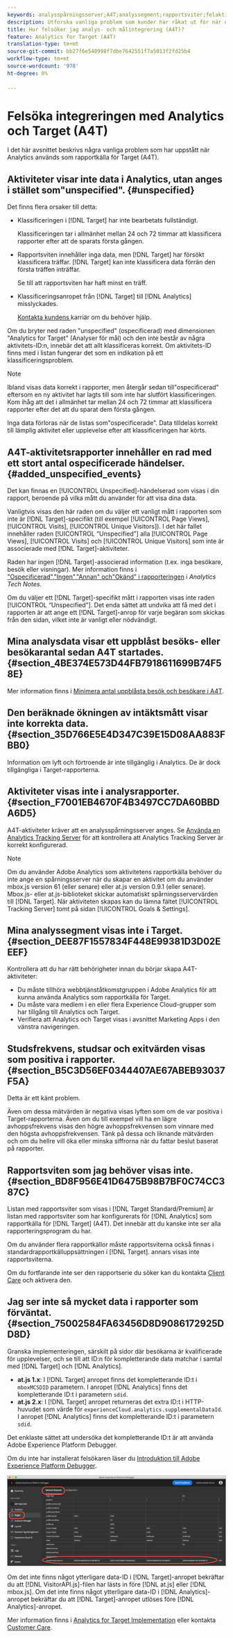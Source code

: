 ```yaml
---
keywords: analysspårningsserver;A4T;analyssegment;rapportsviter;felaktiga data;överblivna;gjorde;VisitorAPI.js;mboxMCSDID;phantom;ospecificerad
description: Utforska vanliga problem som kunder har råkat ut för när de använder Analytics for Target (A4T).
title: Hur felsöker jag analys- och målintegrering (A4T)?
feature: Analytics for Target (A4T)
translation-type: tm+mt
source-git-commit: bb27f6e540998f7dbe7642551f7a5013f2fd25b4
workflow-type: tm+mt
source-wordcount: '978'
ht-degree: 0%

---
```



# Felsöka integreringen med Analytics och Target (A4T)

I det här avsnittet beskrivs några vanliga problem som har uppstått när Analytics används som rapportkälla för Target (A4T).

## Aktiviteter visar inte data i Analytics, utan anges i stället som&quot;unspecified&quot;. {#unspecified}

Det finns flera orsaker till detta:

* Klassificeringen i [!DNL Target] har inte bearbetats fullständigt.

   Klassificeringen tar i allmänhet mellan 24 och 72 timmar att klassificera rapporter efter att de sparats första gången.

* Rapportsviten innehåller inga data, men [!DNL Target] har försökt klassificera träffar. [!DNL Target] kan inte klassificera data förrän den första träffen inträffar.

   Se till att rapportsviten har haft minst en träff.

* Klassificeringsanropet från [!DNL Target] till [!DNL Analytics] misslyckades.

   [Kontakta kundens ](/help/cmp-resources-and-contact-information.md#reference_ACA3391A00EF467B87930A450050077C) karriär om du behöver hjälp.

Om du bryter ned raden &quot;unspecified&quot; (ospecificerad) med dimensionen &quot;Analytics for Target&quot; (Analyser för mål) och den inte består av några aktivitets-ID:n, innebär det att allt klassificeras korrekt.  Om aktivitets-ID finns med i listan fungerar det som en indikation på ett klassificeringsproblem.

>[!NOTE]
>
>Ibland visas data korrekt i rapporter, men återgår sedan till&quot;ospecificerad&quot; eftersom en ny aktivitet har lagts till som inte har slutfört klassificeringen. Kom ihåg att det i allmänhet tar mellan 24 och 72 timmar att klassificera rapporter efter det att du sparat dem första gången.
>
>Inga data förloras när de listas som&quot;ospecificerade&quot;. Data tilldelas korrekt till lämplig aktivitet eller upplevelse efter att klassificeringen har körts.

## A4T-aktivitetsrapporter innehåller en rad med ett stort antal ospecificerade händelser. {#added_unspecified_events}

Det kan finnas en [!UICONTROL Unspecified]-händelserad som visas i din rapport, beroende på vilka mått du använder för att visa dina data.

Vanligtvis visas den här raden om du väljer ett vanligt mått i rapporten som inte är [!DNL Target]-specifikt (till exempel [!UICONTROL Page Views], [!UICONTROL Visits], [!UICONTROL Unique Visitors]). I det här fallet innehåller raden [!UICONTROL “Unspecified”] alla [!UICONTROL Page Views], [!UICONTROL Visits] och [!UICONTROL Unique Visitors] som inte är associerade med [!DNL Target]-aktiviteter.

Raden har ingen [!DNL Target]-associerad information (t.ex. inga besökare, besök eller visningar). Mer information finns i [&quot;Ospecificerad&quot;,&quot;Ingen&quot;,&quot;Annan&quot; och&quot;Okänd&quot; i rapporteringen](https://experienceleague.adobe.com/docs/analytics/technotes/unspecified.html?lang=en) i *Analytics Tech Notes*.

Om du väljer ett [!DNL Target]-specifikt mått i rapporten visas inte raden [!UICONTROL “Unspecified”]. Det enda sättet att undvika att få med det i rapporten är att ange ett [!DNL Target]-anrop för varje begäran som skickas från den sidan, vilket inte är vanligt eller nödvändigt.

## Mina analysdata visar ett uppblåst besöks- eller besökarantal sedan A4T startades. {#section_4BE374E573D44FB7918611699B74F58E}

Mer information finns i [Minimera antal uppblåsta besök och besökare i A4T](/help/c-integrating-target-with-mac/a4t/c-a4t-troubleshooting/minimizing-inflated-visit-and-visitor-counts-a4t.md#concept_A515C2DE126E44B6AD97754C2C6D5235).

## Den beräknade ökningen av intäktsmått visar inte korrekta data. {#section_35D766E5E4D347C39E15D08AA883FBB0}

Information om lyft och förtroende är inte tillgänglig i Analytics. De är dock tillgängliga i Target-rapporterna.

## Aktiviteter visas inte i analysrapporter. {#section_F7001EB4670F4B3497CC7DA60BBDA6D5}

A4T-aktiviteter kräver att en analysspårningsserver anges. Se [Använda en Analytics Tracking Server](/help/c-integrating-target-with-mac/a4t/analytics-tracking-server.md#task_72077BA7E93C4A65A715A18F32228823) för att kontrollera att Analytics Tracking Server är korrekt konfigurerad.

>[!NOTE]
>
>Om du använder Adobe Analytics som aktivitetens rapportkälla behöver du inte ange en spårningsserver när du skapar en aktivitet om du använder mbox.js version 61 (eller senare) eller at.js version 0.9.1 (eller senare). Mbox.js- eller at.js-biblioteket skickar automatiskt spårningsservervärden till [!DNL Target]. När aktiviteten skapas kan du lämna fältet [!UICONTROL Tracking Server] tomt på sidan [!UICONTROL Goals & Settings].

## Mina analyssegment visas inte i Target. {#section_DEE87F1557834F448E99381D3D02EEEF}

Kontrollera att du har rätt behörigheter innan du börjar skapa A4T-aktiviteter:

* Du måste tillhöra webbtjänståtkomstgruppen i Adobe Analytics för att kunna använda Analytics som rapportkälla för Target.
* Du måste vara medlem i en eller flera Experience Cloud-grupper som har tillgång till Analytics och Target.
* Verifiera att Analytics och Target visas i avsnittet Marketing Apps i den vänstra navigeringen.

## Studsfrekvens, studsar och exitvärden visas som positiva i rapporter. {#section_B5C3D56EF0344407AE67ABEB93037F5A}

Detta är ett känt problem.

Även om dessa mätvärden är negativa visas lyften som om de var positiva i Target-rapporterna. Även om du till exempel vill ha en lägre avhoppsfrekvens visas den högre avhoppsfrekvensen som vinnare med den högsta avhoppsfrekvensen. Tänk på dessa och liknande mätvärden och om du hellre vill öka eller minska siffrorna när du fattar beslut baserat på rapporter.

## Rapportsviten som jag behöver visas inte. {#section_BD8F956E41D6475B98B7BF0C74CC387C}

Listan med rapportsviter som visas i [!DNL Target Standard/Premium] är listan med rapportsviter som har konfigurerats för [!DNL Analytics] som rapportkälla för [!DNL Target] (A4T). Det innebär att du kanske inte ser alla rapporteringsprogram du har.

Om du använder flera rapportkällor måste rapportsviterna också finnas i standardrapportkälluppsättningen i [!DNL Target]. annars visas inte rapportsviterna.

Om du fortfarande inte ser den rapportserie du söker kan du kontakta [Client Care](/help/cmp-resources-and-contact-information.md#reference_ACA3391A00EF467B87930A450050077C) och aktivera den.

## Jag ser inte så mycket data i rapporter som förväntat. {#section_75002584FA63456D8D9086172925DD8D}

Granska implementeringen, särskilt på sidor där besökarna är kvalificerade för upplevelser, och se till att ID:n för kompletterande data matchar i samtal med [!DNL Target] och [!DNL Analytics].

* **at.js 1.x**: I  [!DNL Target] anropet finns det kompletterande ID:t i  `mboxMCSDID` parametern. I anropet [!DNL Analytics] finns det kompletterande ID:t i parametern `sdid`.
* **at.js 2.x**: I  [!DNL Target] anropet returneras det extra ID:t i HTTP-huvudet som värde för  `experienceCloud.analytics.supplementalDataId`. I anropet [!DNL Analytics] finns det kompletterande ID:t i parametern `sdid`.

Det enklaste sättet att undersöka det kompletterande ID:t är att använda Adobe Experience Platform Debugger.

Om du inte har installerat felsökaren läser du [Introduktion till Adobe Experience Platform Debugger](https://experienceleague.adobe.com/docs/platform-learn/tutorials/data-ingestion/web-sdk/introduction-to-the-experience-platform-debugger.html).

![Felsökning](/help/c-integrating-target-with-mac/a4t/assets/debugger.png)

Om det inte finns något ytterligare data-ID i [!DNL Target]-anropet bekräftar du att [!DNL VisitorAPI.js]-filen har lästs in före [!DNL at.js] eller [!DNL mbox.js]. Om det inte finns något ytterligare data-ID i [!DNL Analytics]-anropet bekräftar du att [!DNL Target]-anropet utlöses före [!DNL Analytics]-anropet.

Mer information finns i [Analytics for Target Implementation](/help/c-integrating-target-with-mac/a4t/a4timplementation.md#concept_CE78750AC2A4487D8ACD9369B3EAC85A) eller kontakta [Customer Care](/help/cmp-resources-and-contact-information.md#reference_ACA3391A00EF467B87930A450050077C).
